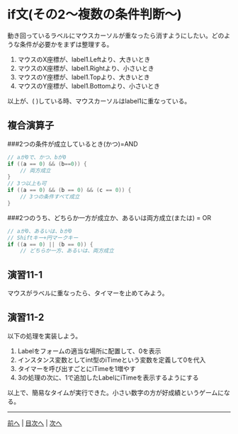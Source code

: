 # if文(その2～複数の条件判断～)
動き回っているラベルにマウスカーソルが重なったら消すようにしたい。どのような条件が必要かをまずは整理する。

1. マウスのX座標が、label1.Leftより、大きいとき
2. マウスのX座標が、label1.Rightより、小さいとき
3. マウスのY座標が、label1.Topより、大きいとき
4. マウスのY座標が、label1.Bottomより、小さいとき

以上が、( )している時、マウスカーソルはlabel1に重なっている。

## 複合演算子
###2つの条件が成立しているとき(かつ)=AND

```cs
// aが0で、かつ、bが0
if ((a == 0) && (b==0)) {
    // 両方成立
}
// 3つ以上も可
if ((a == 0) && (b == 0) && (c == 0)) {
    // 3つの条件すべて成立
}
```

###2つのうち、どちらか一方が成立か、あるいは両方成立(または) = OR

```cs
// aが0、あるいは、bが0
// Shiftキー+円マークキー
if ((a == 0) || (b == 0)) {
    // どちらか一方、あるいは、両方成立
```

## 演習11-1
マウスがラベルに重なったら、タイマーを止めてみよう。

## 演習11-2
以下の処理を実装しよう。

1.	Labelをフォームの適当な場所に配置して、0を表示
2.	インスタンス変数としてint型のiTimeという変数を定義して0を代入
3.	タイマーを呼び出すごとにiTimeを1増やす
4.	3の処理の次に、1で追加したLabelにiTimeを表示するようにする

以上で、簡易なタイムが実行できた。小さい数字の方が好成績というゲームになる。

---

[前へ](10.md) | [目次へ](README.md#%E7%9B%AE%E6%AC%A1) | [次へ](12.md)
